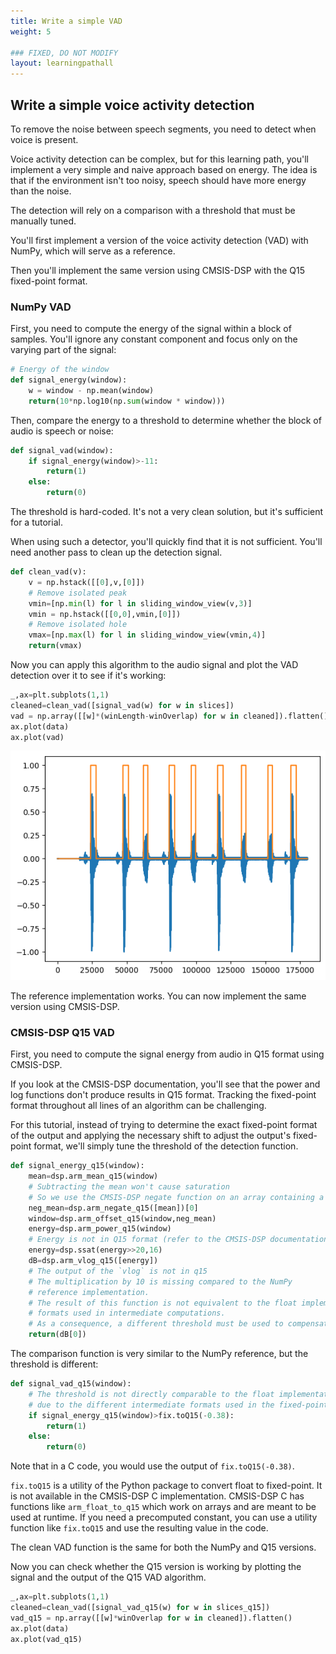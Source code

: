 ```yaml
---
title: Write a simple VAD
weight: 5

### FIXED, DO NOT MODIFY
layout: learningpathall
---
```


## Write a simple voice activity detection

To remove the noise between speech segments, you need to detect when voice is present.

Voice activity detection can be complex, but for this learning path, you'll implement a very simple and naive approach based on energy. The idea is that if the environment isn't too noisy, speech should have more energy than the noise.

The detection will rely on a comparison with a threshold that must be manually tuned.

You'll first implement a version of the voice activity detection (VAD) with NumPy, which will serve as a reference.

Then you'll implement the same version using CMSIS-DSP with the Q15 fixed-point format.

### NumPy VAD

First, you need to compute the energy of the signal within a block of samples. You'll ignore any constant component and focus only on the varying part of the signal:

```python
# Energy of the window
def signal_energy(window):
    w = window - np.mean(window)
    return(10*np.log10(np.sum(window * window)))
```
Then, compare the energy to a threshold to determine whether the block of audio is speech or noise:

```python
def signal_vad(window):
    if signal_energy(window)>-11:
        return(1)
    else:
        return(0)
```

The threshold is hard-coded. It's not a very clean solution, but it's sufficient for a tutorial.

When using such a detector, you'll quickly find that it is not sufficient. You'll need another pass to clean up the detection signal.

```python
def clean_vad(v):
    v = np.hstack([[0],v,[0]])
    # Remove isolated peak
    vmin=[np.min(l) for l in sliding_window_view(v,3)]
    vmin = np.hstack([[0,0],vmin,[0]])
    # Remove isolated hole
    vmax=[np.max(l) for l in sliding_window_view(vmin,4)]
    return(vmax)
```

Now you can apply this algorithm to the audio signal and plot the VAD detection over it to see if it's working:

```python
_,ax=plt.subplots(1,1)
cleaned=clean_vad([signal_vad(w) for w in slices])
vad = np.array([[w]*(winLength-winOverlap) for w in cleaned]).flatten()
ax.plot(data)
ax.plot(vad)
```
![vad alt-text#center](vad.png "Figure 3. VAD")

The reference implementation works. You can now implement the same version using CMSIS-DSP.

### CMSIS-DSP Q15 VAD

First, you need to compute the signal energy from audio in Q15 format using CMSIS-DSP. 

If you look at the CMSIS-DSP documentation, you'll see that the power and log functions don't produce results in Q15 format. Tracking the fixed-point format throughout all lines of an algorithm can be challenging. 

For this tutorial, instead of trying to determine the exact fixed-point format of the output and applying the necessary shift to adjust the output's fixed-point format, we'll simply tune the threshold of the detection function.

```python
def signal_energy_q15(window):
    mean=dsp.arm_mean_q15(window)
    # Subtracting the mean won't cause saturation
    # So we use the CMSIS-DSP negate function on an array containing a single sample.
    neg_mean=dsp.arm_negate_q15([mean])[0]
    window=dsp.arm_offset_q15(window,neg_mean)
    energy=dsp.arm_power_q15(window)
    # Energy is not in Q15 format (refer to the CMSIS-DSP documentation).
    energy=dsp.ssat(energy>>20,16)
    dB=dsp.arm_vlog_q15([energy])
    # The output of the `vlog` is not in q15
    # The multiplication by 10 is missing compared to the NumPy
    # reference implementation.
    # The result of this function is not equivalent to the float implementation due to different 
    # formats used in intermediate computations.
    # As a consequence, a different threshold must be used to compensate for these differences.
    return(dB[0])
```

The comparison function is very similar to the NumPy reference, but the threshold is different:

```python
def signal_vad_q15(window):
    # The threshold is not directly comparable to the float implementation
    # due to the different intermediate formats used in the fixed-point implementation.
    if signal_energy_q15(window)>fix.toQ15(-0.38):
        return(1)
    else:
        return(0)
```

Note that in a C code, you would use the output of `fix.toQ15(-0.38)`.

`fix.toQ15` is a utility of the Python package to convert float to fixed-point. It is not available in the CMSIS-DSP C implementation.
CMSIS-DSP C has functions like `arm_float_to_q15` which work on arrays and are meant to be used at runtime. If you need a precomputed constant, you can use a utility function like `fix.toQ15` and use the resulting value in the code.

The clean VAD function is the same for both the NumPy and Q15 versions. 

Now you can check whether the Q15 version is working by plotting the signal and the output of the Q15 VAD algorithm.

```python
_,ax=plt.subplots(1,1)
cleaned=clean_vad([signal_vad_q15(w) for w in slices_q15])
vad_q15 = np.array([[w]*winOverlap for w in cleaned]).flatten()
ax.plot(data)
ax.plot(vad_q15)

```